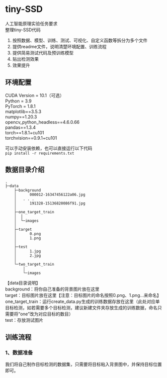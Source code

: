 # tiny-SSD
人工智能原理实验任务要求  
整理tiny-SSD代码  
1. 按照数据、模型、训练、测试、可视化、自定义函数等拆分为多个文件  
2. 提供readme文件，说明清楚环境配置、训练流程   
3. 提供简易测试代码及预训练模型   
4. 贴出检测效果  
5. 效果提升   
## 环境配置
CUDA Version = 10.1（可选）  
Python = 3.9  
PyTorch = 1.8.1  
matplotlib==3.5.3  
numpy==1.20.3  
opencv_python_headless==4.6.0.66  
pandas==1.3.4  
torch==1.8.1+cu101   
torchvision==0.9.1+cu101  
  
可以手动安装依赖，也可以直接运行以下代码  
`pip install -r requirements.txt`  
## 数据目录介绍  
```  
.
├─data
    ├─background
    │      000012-16347456122a06.jpg
    │	. . .
    │      191328-15136820086f91.jpg
    │      
    ├─one_target_train
    │  │  
    │  └─images
    │          
    ├─target
    │      0.png
    │      1.png
    │      
    ├─test
    │      1.jpg
    │      2.jpg
    │      
    └─two_target_train
        │  
        └─images  
```  
【data目录说明】  
background：将你自己准备的背景图片放在这里  
target：目标图片放在这里【注意：目标图片的命名按照0.png、1.png…来命名】  
one_target_train：运行create_data.py生成的训练数据存放在这里（此处对应单目标检测，如若需要多个目标检测，建议新建文件夹存放生成的训练数据，命名只需要将“one”改为对应目标的数目）  
test：存放测试图片    



## 训练流程  
### 1、数据准备  
我们将自己制作目标检测的数据集，只需要将目标粘入背景图中，并保持目标位置即可。









